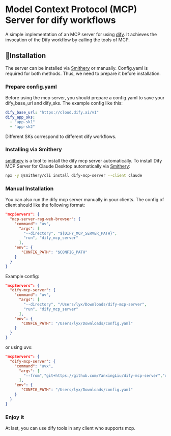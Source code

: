 # Model Context Protocol (MCP) Server for dify workflows
A simple implementation of an MCP server for using [dify](https://github.com/langgenius/dify). It achieves the invocation of the Dify workflow by calling the tools of MCP.
## 🔨Installation
The server can be installed via [Smithery](https://smithery.ai/server/dify-mcp-server) or manually. Config.yaml is required for both methods. Thus, we need to prepare it before installation.

### Prepare config.yaml
Before using the mcp server, you should prepare a config.yaml to save your dify_base_url and dify_sks. The example config like this:
```yaml
dify_base_url: "https://cloud.dify.ai/v1"
dify_app_sks:
  - "app-sk1"
  - "app-sk2"
```
Different SKs correspond to different dify workflows.
### Installing via Smithery
[smithery](https://smithery.ai) is a tool to install the dify mcp server automatically.
To install Dify MCP Server for Claude Desktop automatically via [Smithery](https://smithery.ai/server/dify-mcp-server):

```bash
npx -y @smithery/cli install dify-mcp-server --client claude
```

### Manual Installation
You can also run the dify mcp server manually in your clients. The config of client should like the following format:
```json
"mcpServers": {
  "mcp-server-rag-web-browser": {
    "command": "uv",
      "args": [
        "--directory", "${DIFY_MCP_SERVER_PATH}",
        "run", "dify_mcp_server"
      ],
    "env": {
       "CONFIG_PATH": "$CONFIG_PATH"
    }
  }
}
```
Example config:
```json
"mcpServers": {
  "dify-mcp-server": {
    "command": "uv",
      "args": [
        "--directory", "/Users/lyx/Downloads/dify-mcp-server",
        "run", "dify_mcp_server"
      ],
    "env": {
       "CONFIG_PATH": "/Users/lyx/Downloads/config.yaml"
    }
  }
}
```
or using uvx:
```json
"mcpServers": {
  "dify-mcp-server": {
    "command": "uvx",
      "args": [
        "--from","git+https://github.com/YanxingLiu/dify-mcp-server","dify_mcp_server"
      ],
    "env": {
       "CONFIG_PATH": "/Users/lyx/Downloads/config.yaml"
    }
  }
}
```
### Enjoy it
At last, you can use dify tools in any client who supports mcp.
